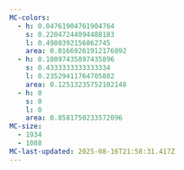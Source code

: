 ```yaml
---
MC-colors:
  - h: 0.04761904761904764
    s: 0.22047244094488183
    l: 0.4980392156862745
    area: 0.01669261912176892
  - h: 0.10897435897435896
    s: 0.4333333333333334
    l: 0.23529411764705882
    area: 0.12513235752102148
  - h: 0
    s: 0
    l: 0
    area: 0.8581750233572096
MC-size:
  - 1934
  - 1088
MC-last-updated: 2025-08-16T21:58:31.417Z
---
```

